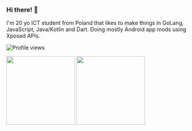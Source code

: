 ### Hi there! 👋
I'm 20 yo ICT student from Poland that likes to make things in GoLang, JavaScript, Java/Kotlin and Dart. Doing mostly Android app mods using Xposed APIs.

![Profile views](https://komarev.com/ghpvc/?username=Juby210)
<p float="left">
  <img src="https://github-readme-stats.vercel.app/api?username=Juby210&show_icons=true&count_private=true&title_color=58a6ff&text_color=9f9f9f&icon_color=58a6ff&bg_color=0d1117" height="180">
  <img src="https://github-readme-stats.vercel.app/api/top-langs/?username=Juby210&langs_count=6&layout=compact&title_color=58a6ff&text_color=9f9f9f&icon_color=58a6ff&bg_color=0d1117" height="180">
</p>
